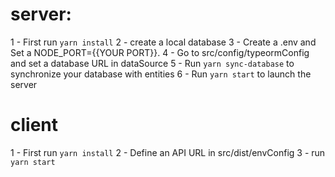 # server:

1 - First run `yarn install`
2 - create a local database
3 - Create a .env and Set a NODE_PORT={{YOUR PORT}}.
4 - Go to src/config/typeormConfig and set a database URL in dataSource
5 - Run `yarn sync-database` to synchronize your database with entities
6 - Run `yarn start` to launch the server

# client

1 - First run `yarn install`
2 - Define an API URL in src/dist/envConfig
3 - run `yarn start`

